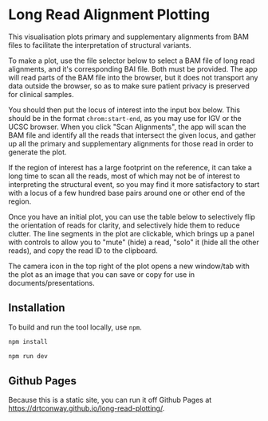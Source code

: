 # Long Read Alignment Plotting

This visualisation plots primary and supplementary alignments from BAM files
to facilitate the interpretation of structural variants.

To make a plot, use the file selector below to select a BAM file of long read
alignments, and it's corresponding BAI file. Both must be provided. The app will
read parts of the BAM file into the browser, but it does not transport any data
outside the browser, so as to make sure patient privacy is preserved for clinical
samples.

You should then put the locus of interest into the input box below. This should
be in the format `chrom:start-end`, as you may use for IGV or the UCSC
browser. When you click "Scan Alignments", the app will scan the BAM file and
identify all the reads that intersect the given locus, and gather up all the
primary and supplementary alignments for those read in order to generate the plot.

If the region of interest has a large footprint on the reference, it can take a long
time to scan all the reads, most of which may not be of interest to interpreting the
structural event, so you may find it more satisfactory to start with a locus of a
few hundred base pairs around one or other end of the region.

Once you have an initial plot, you can use the table below to selectively flip the
orientation of reads for clarity, and selectively hide them to reduce clutter.
The line segments in the plot are clickable, which brings up a panel with controls
to allow you to "mute" (hide) a read, "solo" it (hide all the other reads), and
copy the read ID to the clipboard.

The camera icon in the top right of the plot opens a new window/tab with the plot as
an image that you can save or copy for use in documents/presentations.

## Installation

To build and run the tool locally, use `npm`.

```bash
npm install

npm run dev
```

## Github Pages

Because this is a static site, you can run it off Github Pages at <https://drtconway.github.io/long-read-plotting/>.
